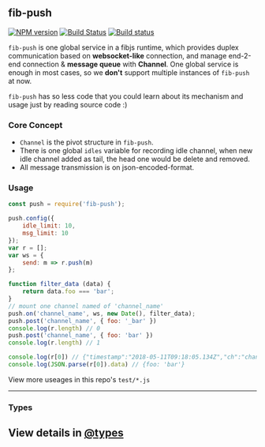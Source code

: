 ## fib-push

[![NPM version](https://img.shields.io/npm/v/fib-push.svg)](https://www.npmjs.org/package/fib-push)
[![Build Status](https://travis-ci.org/fibjs/fib-push.svg)](https://travis-ci.org/fibjs/fib-push)
[![Build status](https://ci.appveyor.com/api/projects/status/6l4jxtsea63v75rd?svg=true)](https://ci.appveyor.com/project/richardo2016/fib-push)


`fib-push` is one global service in a fibjs runtime, which provides duplex communication based on **websocket-like** connection, and manage end-2-end connection & **message queue** with **Channel**. One global service is enough in most cases, so we **don't** support multiple instances of `fib-push` at now.

`fib-push` has so less code that you could learn about its mechanism and usage just by reading source code :)

### Core Concept

- `Channel` is the pivot structure in `fib-push`.
- There is one global `idles` variable for recording idle channel, when new idle channel added as tail, the head one would be delete and removed.
- All message transmission is on json-encoded-format.

### Usage

```javascript
const push = require('fib-push');

push.config({
    idle_limit: 10,
    msg_limit: 10
});
var r = [];
var ws = {
    send: m => r.push(m)
};

function filter_data (data) {
    return data.foo === 'bar';
}
// mount one channel named of 'channel_name'
push.on('channel_name', ws, new Date(), filter_data);
push.post('channel_name', { foo: '_bar' })
console.log(r.length) // 0
push.post('channel_name', { foo: 'bar' })
console.log(r.length) // 1

console.log(r[0]) // {"timestamp":"2018-05-11T09:18:05.134Z","ch":"channel_name","data":{"foo":"bar"}}
console.log(JSON.parse(r[0]).data) // {foo: 'bar'}
```

View more useages in this repo's `test/*.js`

---

### Types

View details in [@types]
---

[Link]:docs/link.md
[@types]:@types/index.d.ts
